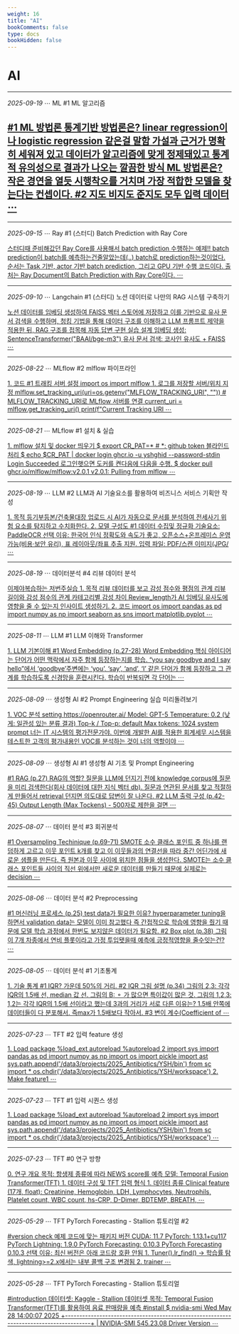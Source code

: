 ```yaml
---
weight: 16
title: "AI"
bookComments: false
type: docs
bookHidden: false
---
```


# AI

---

*2025-09-19* ⋯ ML #1 ML 알고리즘

[#1 ML 방법론 통계기반 방법론은? linear regression이나 logistic regression 같은걸 말함 가설과 근거가 명확히 세워져 있고 데이터가 알고리즘에 맞게 정제돼있고 통계적 유의성으로 결과가 나오는 깔끔한 방식 ML 방법론은? 작은 경연을 열듯 시행착오를 거치며 가장 적합한 모델을 찾는다는 컨셉이다. #2 지도 비지도 준지도 모두 입력 데이터 ⋯](https://yshghid.github.io/docs/study/ai/ai36/)
- 
---

*2025-09-15* ⋯ Ray #1 (스터디) Batch Prediction with Ray Core

[스터디때 준비해갔던 Ray Core를 사용해서 batch prediction 수행하는 예제!! batch prediction이 batch를 예측하는건줄알았는데(..) batch로 prediction하는것이었다. 순서는 Task 기반, actor 기반 batch prediction, 그리고 GPU 기반 수행 코드이다. 출처는 Ray Document의 Batch Prediction with Ray Core이다. ⋯](https://yshghid.github.io/docs/study/ai/ai34/)

---

*2025-09-10* ⋯ Langchain #1 (스터디) 노션 데이터로 나만의 RAG 시스템 구축하기

[노션 데이터를 임베딩 생성하여 FAISS 벡터 스토어에 저장하고 이를 기반으로 유사 문서 검색을 수행하며, 청킹 기법을 통해 데이터 구조를 이해하고 LLM 프롬프트 제약을 적용한 뒤, RAG 구조를 접목해 자동 답변 구현 실습 설계 임베딩 생성: SentenceTransformer("BAAI/bge-m3") 유사 문서 검색: 코사인 유사도 + FAISS ⋯](https://yshghid.github.io/docs/study/ai/ai30/)

---

*2025-08-22* ⋯ MLflow #2 mlflow 파이프라인

[1. 코드 #1 트래킹 서버 설정 import os import mlflow 1. 로그를 저장할 서버/위치 지정 mlflow.set_tracking_uri(uri=os.getenv("MLFLOW_TRACKING_URI", "")) # MLFLOW_TRACKING_URI로 MLflow 서버를 연결 current_uri = mlflow.get_tracking_uri() print(f"Current Tracking URI ⋯](https://yshghid.github.io/docs/study/ai/ai25/)

---

*2025-08-21* ⋯ MLflow #1 설치 & 실습

[1. mlflow 설치 및 docker 띄우기 $ export CR_PAT=* # *: github token 블라인드 처리 $ echo $CR_PAT | docker login ghcr.io -u yshghid --password-stdin Login Succeeded 로그인햇으면 도커를 켠다음에 다음을 수행. $ docker pull ghcr.io/mlflow/mlflow:v2.0.1 v2.0.1: Pulling from mlflow ⋯](https://yshghid.github.io/docs/study/ai/ai24/)

---

*2025-08-19* ⋯ LLM #2 LLM과 AI 기술요소를 활용하여 비즈니스 서비스 기획안 작성

[1. 목적 등기부등본/건축물대장 업로드 시 AI가 자동으로 문서를 분석하여 전세사기 위험 요소를 탐지하고 수치화한다. 2. 모델 구성도 #1 데이터 수집및 정규화  기술요소: PaddleOCR 선택 이유: 한국어 인식 정확도와 속도가 좋고, 오픈소스+온프레미스 운영 가능(비용·보안 유리), 표 레이아웃/좌표 추출 지원. 입력 파일: PDF/스캔 이미지(JPG/ ⋯](https://yshghid.github.io/docs/study/ai/ai23/)

---

*2025-08-19* ⋯ 데이터분석 #4 리뷰 데이터 분석

[이제야복습하는 저번주실습 1. 목적 리뷰 데이터를 보고 감성 점수와 평점의 관계 리뷰 길이와 감성 점수의 관계 카테고리별 감성 차이 Review_length가 AI 임베딩 유사도에 영향을 줄 수 있는지 인사이트 생성하기. 2. 코드 import os import pandas as pd import numpy as np import seaborn as sns import matplotlib.pyplot ⋯](https://yshghid.github.io/docs/study/ai/ai22/)

---

*2025-08-11* ⋯ LLM #1 LLM 이해와 Transformer

[1. LLM 기본이해 #1 Word Embedding (p.27-28) Word Embedding 핵심 아이디어는 단어가 어떤 맥락에서 자주 함께 등장하는지를 학습. “you say goodbye and I say hello”에서  ‘goodbye’주변에는 ‘you’, ‘say’, ‘and’, ‘I’ 같은 단어가 함께 등장하고 그 관계를 학습하도록 신경망을 훈련시킨다. 학습이 반복되면 각 단어는 ⋯](https://yshghid.github.io/docs/study/ai/ai21/)

---

*2025-08-09* ⋯ 생성형 AI #2 Prompt Engineering 실습 미리돌려보기

[1. VOC 분석 setting https://openrouter.ai/ Model: GPT-5 Temperature: 0.2 (낮게: 일관성 있는 분류 결과) Top-k / Top-p: default Max tokens: 1024 system prompt 너는 IT 시스템의 평가전문가야. 이번에 개발한 AI를 적용한 회계세무 시스템을 테스트한 고객의 평가내용인 VOC를 분석하는 것이 너의 역할이야 ⋯](https://yshghid.github.io/docs/study/ai/ai19/)

---

*2025-08-09* ⋯ 생성형 AI #1 생성형 AI 기초 및 Prompt Engineering 

[#1 RAG (p.27) RAG의 역할? 질문을 LLM에 던지기 전에 knowledge corpus에 질문을 미리 검색한다(회사 데이터에 대한 지식 벡터 db). 질문과 연관된 문서를 찾고 적절하게 만들어서 retrieval 던지면 의도대로 답변이 잘 나온다. #2 LLM 출력 구성 (p.42-45) Output Length (Max Tockens) - 500자로 제한을 걸면 ⋯](https://yshghid.github.io/docs/study/ai/ai18/)

---

*2025-08-07* ⋯ 데이터 분석 #3 회귀분석

[#1 Oversampling Techinique (p.69-71) SMOTE 소수 클래스 포인트 중 하나를 랜덤하게 고르고 이웃 포인트 k개를 찾고 이 이웃들과의 연결선을 따라 중간 어딘가에 새로운 샘플을 만든다. 즉 원본과 이웃 사이에 위치한 점들을 생성한다. SMOTE는 소수 클래스 포인트들 사이의 직선 위에서만 새로운 데이터를 만들기 때문에 실제로는 decision ⋯](https://yshghid.github.io/docs/study/ai/ai17/)

---

*2025-08-06* ⋯ 데이터 분석 #2 Preprocessing

[#1 머신러닝 프로세스 (p.25) test data가 필요한 이유? hyperparameter tuning을 하면서 validation data는 모델이 이미 참고했다 즉 간접적으로 학습에 영향을 줬기 때문에 모델 학습 과정에서 한번도 보지않은 데이터가 필요함. #2 Box plot (p.38) 그림이 7개 차종에서 연비 플롯이라고 가정 투입됏을때 예측에 긍정적영향을 줄수잇는건? ⋯](https://yshghid.github.io/docs/study/ai/ai16/)

---


*2025-08-05* ⋯ 데이터 분석 #1 기초통계

[1. 기술 통계 #1 IQR? 가운데 50%의 거리. #2 IQR 그림 설명 (p.34) 그림의 2,3: 각각 IQR의 1.5배 선, median 값 선. 그림의 B: ⚬ 가 많으면 특이값이 많은 것. 그림의 1,2,3: 1,2는 각각 IQR의 1.5배 선이라고 했는데 3과의 거리가 서로 다른 이유는? 1.5배 안쪽에 데이터들이 다 분포해서. 즉max가 1.5배보다 작아서. #3 변이 계수(Coefficient of ⋯](https://yshghid.github.io/docs/study/ai/ai14/)


---

*2025-07-23* ⋯ TFT #2 입력 feature 생성

[1. Load package %load_ext autoreload %autoreload 2  import sys import pandas as pd import numpy as np import os import pickle import ast  sys.path.append('/data3/projects/2025_Antibiotics/YSH/bin') from sc import * os.chdir('/data3/projects/2025_Antibiotics/YSH/workspace') 2. Make feature1 ⋯](https://yshghid.github.io/docs/study/ai/ai6/)

---

*2025-07-23* ⋯ TFT #1 입력 시퀀스 생성

[1. Load package %load_ext autoreload %autoreload 2 import sys import pandas as pd import numpy as np import os import pickle import ast sys.path.append('/data3/projects/2025_Antibiotics/YSH/bin') from sc import * os.chdir('/data3/projects/2025_Antibiotics/YSH/workspace') ⋯](https://yshghid.github.io/docs/study/ai/ai5/)


---

*2025-07-23* ⋯ TFT #0 연구 방향

[0. 연구 개요 목적: 항생제 종류에 따라 NEWS score를 예측 모델: Temporal Fusion Transformer(TFT)  1. 데이터 구성 및 TFT 입력 형식 1. 데이터 종류 Clinical feature (17개, float): Creatinine, Hemoglobin, LDH, Lymphocytes, Neutrophils, Platelet count, WBC count, hs-CRP, D-Dimer, BDTEMP, BREATH, ⋯](https://yshghid.github.io/docs/study/ai/ai4/)

---

*2025-05-29* ⋯ TFT PyTorch Forecasting - Stallion 튜토리얼 #2

[#version check 예제 코드에 맞는 패키지 버전 CUDA: 11.7 PyTorch: 1.13.1+cu117 PyTorch Lightning: 1.9.0 PyTorch Forecasting: 0.10.3 PyTorch Forecasting 0.10.3 선택 이유: 최신 버전은 아래 코드랑 호환 안됨 1. Tuner().lr_find() -> 학습률 탐색, lightning>=2.x에서는 내부 콜백 구조 변경됨 2. trainer ⋯](https://yshghid.github.io/docs/study/tech/tech13/)

---

*2025-05-28* ⋯ TFT PyTorch Forecasting - Stallion 튜토리얼

[#introduction 데이터셋: Kaggle - Stallion 데이터셋 목적: Temporal Fusion Transformer(TFT)를 활용하여 음료 판매량을 예측 #install $ nvidia-smi Wed May 28 14:00:07 2025 +---------------------------------------------------------------------------------------+ | NVIDIA-SMI 545.23.08 Driver Version ⋯](https://yshghid.github.io/docs/study/tech/tech12/) 

#
